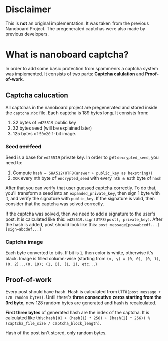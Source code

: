 # Disclaimer
This is **not** an original implementation. It was taken from the previous Nanoboard Project. The pregenerated captchas were also made by previous developers.

# What is nanoboard captcha?
In order to add some basic protection from spammenrs a captcha system was implemented. It consists of two parts: **Captcha calulation** and **Proof-of-work**.

## Captcha calucation
All captchas in the nanoboard project are pregenerated and stored inside the `captcha.nbc` file. Each captcha is 189 bytes long. It consists from:

1) 32 bytes of `ed25519` public key
2) 32 bytes seed (will be explained later)
3) 125 bytes of `50x20` 1-bit image. 

### Seed ~~and feed~~
Seed is a base for `ed25519` private key. In order to get `decrypted_seed`, you need to:
1) Compute `hash = SHA512(UTF8(answer + public_key as hexstring))`
2) `XOR` every nth byte of `encrypted_seed` with every `nth & 63`th byte of `hash`

After that you can verify that user guessed captcha correctly. To do that, you'll transform a seed into an `expanded_private_key`, then sign 1 byte with it, and verify the signature with `public_key`. If the signature is valid, then consider that the captcha was solved correctly.

If the captcha was solved, then we need to add a signature to the user's post.
It is calculated like this: `ed25519.sign(UTF8(post), private_key)`. After the hash is added, post should look like this:
`post_message[pow=abcedf...][sign=abcdef...]`

### Captcha image
Each byte converted to bits. If bit is `1`, then color is white, otherwise it's black. Image is filled column-wise (starting from `(x, y) = (0, 0), (0, 1), (0, 2)...(0, 19); (1, 0), (1, 2), etc...`)

## Proof-of-work
Every post should have hash. Hash is calculated from `UTF8(post message + 128 random bytes)`.
Until there's **three consecutive zeros starting from the 3rd byte**, new 128 random bytes are generated and hash is recalculated.

**First three bytes** of generated hash are the index of the captcha. It is calculated like this: `hash[0] + (hash[1] * 256) + (hash[2] * 256)) % (captcha_file_size / captcha_block_length)`. 

Hash of the post isn't stored, only random bytes.